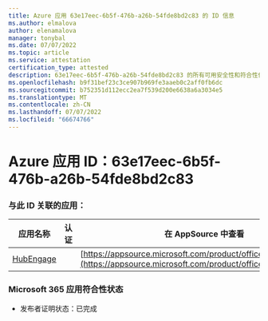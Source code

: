 ```yaml
---
title: Azure 应用 63e17eec-6b5f-476b-a26b-54fde8bd2c83 的 ID 信息
ms.author: elmalova
author: elenamalova
manager: tonybal
ms.date: 07/07/2022
ms.topic: article
ms.service: attestation
certification_type: attested
description: 63e17eec-6b5f-476b-a26b-54fde8bd2c83 的所有可用安全性和符合性信息。
ms.openlocfilehash: b9f31bef23c3ce907b969fe3aaeb0c2aff0fb6dc
ms.sourcegitcommit: b752351d112ecc2ea7f539d200e6638a6a3034e5
ms.translationtype: MT
ms.contentlocale: zh-CN
ms.lasthandoff: 07/07/2022
ms.locfileid: "66674766"
---
```

# <a name="azure-app-id-63e17eec-6b5f-476b-a26b-54fde8bd2c83"></a>Azure 应用 ID：63e17eec-6b5f-476b-a26b-54fde8bd2c83


### <a name="apps-associated-with-this-id"></a>与此 ID 关联的应用：
| **应用名称** | **认证** | **在 AppSource 中查看** |
|--------------|---------------|-----------------------|
| [HubEngage](../forward/WA200003668.md) |  | [https://appsource.microsoft.com/product/office/WA200003668](https://appsource.microsoft.com/product/office/WA200003668) |

### <a name="microsoft-365-app-compliance-status"></a>Microsoft 365 应用符合性状态
- 发布者证明状态：已完成
